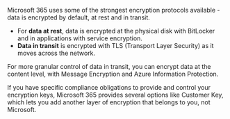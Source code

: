 Microsoft 365 uses some of the strongest encryption protocols available - data is encrypted by default, at rest and in transit. 

- For **data at rest**, data is encrypted at the physical disk with BitLocker and in applications with service encryption. 
- **Data in transit** is encrypted with TLS (Transport Layer Security) as it moves across the network. 

For more granular control of data in transit, you can encrypt data at the content level, with Message Encryption and Azure Information Protection. 

If you have specific compliance obligations to provide and control your encryption keys, Microsoft 365 provides several options like Customer Key, which lets you add another layer of encryption that belongs to you, not Microsoft.  
